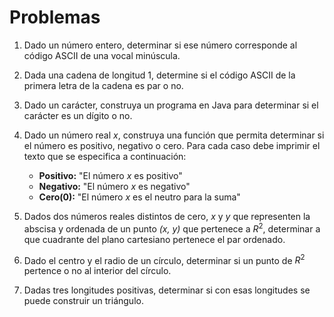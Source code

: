 # Problemas

1. Dado un número entero, determinar si ese número corresponde al código ASCII de una vocal minúscula.
2. Dada una cadena de longitud 1, determine si el código ASCII de la primera letra de la cadena es par o no.
3. Dado un carácter, construya un programa en Java para determinar si el carácter es un dígito o no.
4. Dado un número real *x*, construya una función que permita determinar si el número es positivo, negativo o cero. Para cada caso debe imprimir el texto que se especifica a continuación:

    - **Positivo:** "El número *x* es positivo"
    - **Negativo:** "El número *x* es negativo"
    - **Cero(0):** "El número *x* es el neutro  para la suma"  
    
    
5. Dados dos números reales distintos de cero, *x* y *y* que representen la abscisa y ordenada de un punto *(x, y)* que pertenece a $R^2$, determinar a que cuadrante del plano cartesiano pertenece el par ordenado.
6. Dado el centro y el radio de un círculo, determinar si un punto de $R^2$ pertence o no al interior del círculo.
7. Dadas tres longitudes positivas, determinar si con esas longitudes se puede construir un triángulo.
